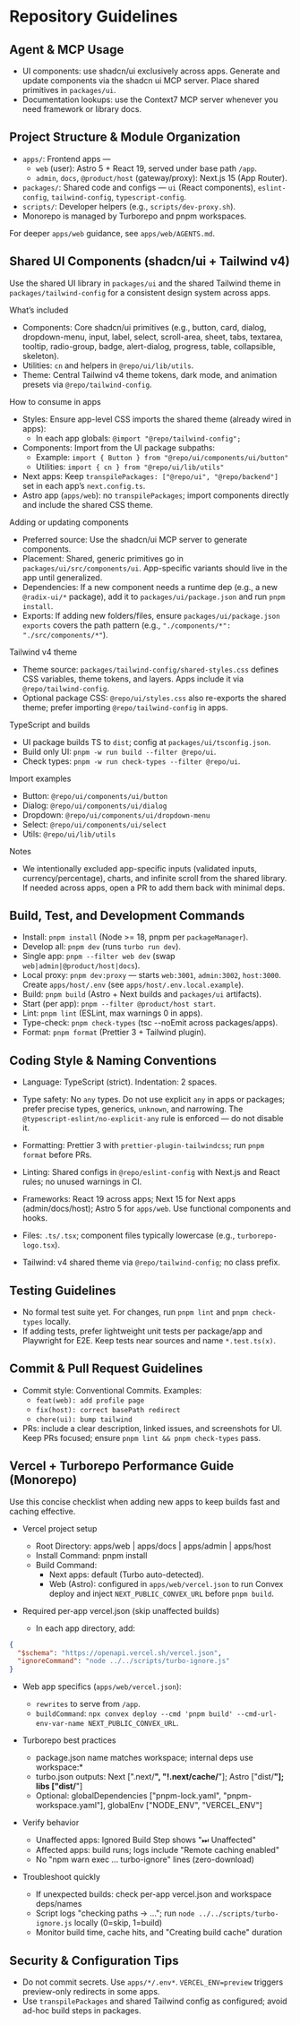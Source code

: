 # Repository Guidelines

## Agent & MCP Usage
- UI components: use shadcn/ui exclusively across apps. Generate and update components via the shadcn ui MCP server. Place shared primitives in `packages/ui`.
- Documentation lookups: use the Context7 MCP server whenever you need framework or library docs.

## Project Structure & Module Organization
- `apps/`: Frontend apps —
  - `web` (user): Astro 5 + React 19, served under base path `/app`.
  - `admin`, `docs`, `@product/host` (gateway/proxy): Next.js 15 (App Router).
- `packages/`: Shared code and configs — `ui` (React components), `eslint-config`, `tailwind-config`, `typescript-config`.
- `scripts/`: Developer helpers (e.g., `scripts/dev-proxy.sh`).
- Monorepo is managed by Turborepo and pnpm workspaces.

For deeper `apps/web` guidance, see `apps/web/AGENTS.md`.

## Shared UI Components (shadcn/ui + Tailwind v4)

Use the shared UI library in `packages/ui` and the shared Tailwind theme in `packages/tailwind-config` for a consistent design system across apps.

What’s included
- Components: Core shadcn/ui primitives (e.g., button, card, dialog, dropdown-menu, input, label, select, scroll-area, sheet, tabs, textarea, tooltip, radio-group, badge, alert-dialog, progress, table, collapsible, skeleton).
- Utilities: `cn` and helpers in `@repo/ui/lib/utils`.
- Theme: Central Tailwind v4 theme tokens, dark mode, and animation presets via `@repo/tailwind-config`.

How to consume in apps
- Styles: Ensure app-level CSS imports the shared theme (already wired in apps):
  - In each app globals: `@import "@repo/tailwind-config";`
- Components: Import from the UI package subpaths:
  - Example: `import { Button } from "@repo/ui/components/ui/button"`
  - Utilities: `import { cn } from "@repo/ui/lib/utils"`
- Next apps: Keep `transpilePackages: ["@repo/ui", "@repo/backend"]` set in each app’s `next.config.ts`.
- Astro app (`apps/web`): no `transpilePackages`; import components directly and include the shared CSS theme.

Adding or updating components
- Preferred source: Use the shadcn/ui MCP server to generate components.
- Placement: Shared, generic primitives go in `packages/ui/src/components/ui`. App-specific variants should live in the app until generalized.
- Dependencies: If a new component needs a runtime dep (e.g., a new `@radix-ui/*` package), add it to `packages/ui/package.json` and run `pnpm install`.
- Exports: If adding new folders/files, ensure `packages/ui/package.json` `exports` covers the path pattern (e.g., `"./components/*": "./src/components/*"`).

Tailwind v4 theme
- Theme source: `packages/tailwind-config/shared-styles.css` defines CSS variables, theme tokens, and layers. Apps include it via `@repo/tailwind-config`.
- Optional package CSS: `@repo/ui/styles.css` also re-exports the shared theme; prefer importing `@repo/tailwind-config` in apps.

TypeScript and builds
- UI package builds TS to `dist`; config at `packages/ui/tsconfig.json`.
- Build only UI: `pnpm -w run build --filter @repo/ui`.
- Check types: `pnpm -w run check-types --filter @repo/ui`.

Import examples
- Button: `@repo/ui/components/ui/button`
- Dialog: `@repo/ui/components/ui/dialog`
- Dropdown: `@repo/ui/components/ui/dropdown-menu`
- Select: `@repo/ui/components/ui/select`
- Utils: `@repo/ui/lib/utils`

Notes
- We intentionally excluded app-specific inputs (validated inputs, currency/percentage), charts, and infinite scroll from the shared library. If needed across apps, open a PR to add them back with minimal deps.

## Build, Test, and Development Commands
- Install: `pnpm install` (Node >= 18, pnpm per `packageManager`).
- Develop all: `pnpm dev` (runs `turbo run dev`).
- Single app: `pnpm --filter web dev` (swap `web|admin|@product/host|docs`).
- Local proxy: `pnpm dev:proxy` — starts `web:3001`, `admin:3002`, `host:3000`. Create `apps/host/.env` (see `apps/host/.env.local.example`).
- Build: `pnpm build` (Astro + Next builds and `packages/ui` artifacts).
- Start (per app): `pnpm --filter @product/host start`.
- Lint: `pnpm lint` (ESLint, max warnings 0 in apps).
- Type-check: `pnpm check-types` (tsc --noEmit across packages/apps).
- Format: `pnpm format` (Prettier 3 + Tailwind plugin).

## Coding Style & Naming Conventions
- Language: TypeScript (strict). Indentation: 2 spaces.
- Type safety: No `any` types. Do not use explicit `any` in apps or packages; prefer precise types, generics, `unknown`, and narrowing. The `@typescript-eslint/no-explicit-any` rule is enforced — do not disable it.

- Formatting: Prettier 3 with `prettier-plugin-tailwindcss`; run `pnpm format` before PRs.
- Linting: Shared configs in `@repo/eslint-config` with Next.js and React rules; no unused warnings in CI.
- Frameworks: React 19 across apps; Next 15 for Next apps (admin/docs/host); Astro 5 for `apps/web`. Use functional components and hooks.
- Files: `.ts/.tsx`; component files typically lowercase (e.g., `turborepo-logo.tsx`).
- Tailwind: v4 shared theme via `@repo/tailwind-config`; no class prefix.

## Testing Guidelines
- No formal test suite yet. For changes, run `pnpm lint` and `pnpm check-types` locally.
- If adding tests, prefer lightweight unit tests per package/app and Playwright for E2E. Keep tests near sources and name `*.test.ts(x)`.

## Commit & Pull Request Guidelines
- Commit style: Conventional Commits. Examples:
  - `feat(web): add profile page`
  - `fix(host): correct basePath redirect`
  - `chore(ui): bump tailwind`
- PRs: include a clear description, linked issues, and screenshots for UI. Keep PRs focused; ensure `pnpm lint && pnpm check-types` pass.

## Vercel + Turborepo Performance Guide (Monorepo)

Use this concise checklist when adding new apps to keep builds fast and caching effective.

- Vercel project setup
  - Root Directory: apps/web | apps/docs | apps/admin | apps/host
  - Install Command: pnpm install
  - Build Command:
    - Next apps: default (Turbo auto-detected).
    - Web (Astro): configured in `apps/web/vercel.json` to run Convex deploy and inject `NEXT_PUBLIC_CONVEX_URL` before `pnpm build`.

- Required per-app vercel.json (skip unaffected builds)
  - In each app directory, add:

```json
{
  "$schema": "https://openapi.vercel.sh/vercel.json",
  "ignoreCommand": "node ../../scripts/turbo-ignore.js"
}
```

- Web app specifics (`apps/web/vercel.json`):
  - `rewrites` to serve from `/app`.
  - `buildCommand`: `npx convex deploy --cmd 'pnpm build' --cmd-url-env-var-name NEXT_PUBLIC_CONVEX_URL`.

- Turborepo best practices
  - package.json name matches workspace; internal deps use workspace:*
  - turbo.json outputs: Next [".next/**", "!.next/cache/**"]; Astro ["dist/**"]; libs ["dist/**"]
  - Optional: globalDependencies ["pnpm-lock.yaml", "pnpm-workspace.yaml"], globalEnv ["NODE_ENV", "VERCEL_ENV"]

- Verify behavior
  - Unaffected apps: Ignored Build Step shows "⏭ Unaffected"
  - Affected apps: build runs; logs include "Remote caching enabled"
  - No "npm warn exec ... turbo-ignore" lines (zero-download)

- Troubleshoot quickly
  - If unexpected builds: check per-app vercel.json and workspace deps/names
  - Script logs "checking paths -> ..."; run `node ../../scripts/turbo-ignore.js` locally (0=skip, 1=build)
  - Monitor build time, cache hits, and "Creating build cache" duration

## Security & Configuration Tips
- Do not commit secrets. Use `apps/*/.env*`. `VERCEL_ENV=preview` triggers preview-only redirects in some apps.
- Use `transpilePackages` and shared Tailwind config as configured; avoid ad-hoc build steps in packages.
